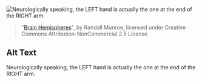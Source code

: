![Neurologically speaking, the LEFT hand is actually the one at the end of the RIGHT arm.](https://imgs.xkcd.com/comics/brain_hemispheres.png)
> "[Brain Hemispheres](https://xkcd.com/2120/)", by Randall Munroe, licensed under Creative Commons Attribution-NonCommercial 2.5 License

## Alt Text
Neurologically speaking, the LEFT hand is actually the one at the end of the RIGHT arm.
